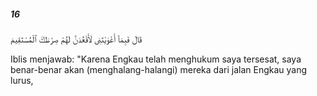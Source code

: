 ##### 16

<span class="ayah">قَالَ فَبِمَآ أَغْوَيْتَنِى لَأَقْعُدَنَّ لَهُمْ صِرَٰطَكَ ٱلْمُسْتَقِيمَ</span>

<span class="ayah_translation">Iblis menjawab: "Karena Engkau telah menghukum saya tersesat, saya benar-benar akan (menghalang-halangi) mereka dari jalan Engkau yang lurus,</span>
